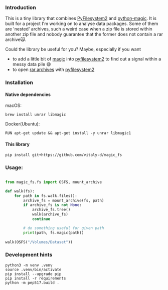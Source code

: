 ### Introduction

This is a tiny library that combines [PyFilesystem2](https://docs.pyfilesystem.org/en/latest/index.html) and [python-magic](https://pypi.org/project/python-magic/). It is built for a project I'm working on to analyse data packages. Some of them are 'nested' archives, such a weird case when a zip file is stored within another zip file and nobody guarantee that the former does not contain a rar archive🙀.

Could the library be useful for you? Maybe, especially if you want 
 - to add a little bit of [magic](https://pypi.org/project/python-magic/) into [pyfilesystem2](https://docs.pyfilesystem.org/en/latest/guide.html#why-use-pyfilesystem) to find out a signal within a messy data pile 😄
 - to open [rar archives](https://rarfile.readthedocs.io/index.html) with [pyfilesystem2](https://docs.pyfilesystem.org/en/latest/guide.html#why-use-pyfilesystem)


### Installation

#### Native dependencies
macOS:
```
brew install unrar libmagic
```

Docker(Ubuntu):
```
RUN apt-get update && apt-get install -y unrar libmagic1
```

#### This library 
```
pip install git+https://github.com/vitaly-d/magic_fs
```

### Usage:
```python

from magic_fs.fs import OSFS, mount_archive

def walk(fs):
    for path in fs.walk.files():
        archive_fs = mount_archive(fs, path)
        if archive_fs is not None:
            archive_fs.tree()
            walk(archive_fs)
            continue

        # do something useful for given path
        print(path, fs.magic(path))
        
walk(OSFS("/Volumes/Dataset"))        

```


### Development hints
```
python3 -m venv .venv
source .venv/bin/activate
pip install --upgrade pip
pip install -r requirements
python -m pep517.build .
```


